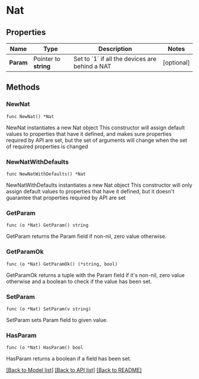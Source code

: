 # Nat

## Properties

Name | Type | Description | Notes
------------ | ------------- | ------------- | -------------
**Param** | Pointer to **string** | Set to &#x60;1&#x60; if all the devices are behind a NAT | [optional]

## Methods

### NewNat

`func NewNat() *Nat`

NewNat instantiates a new Nat object
This constructor will assign default values to properties that have it defined,
and makes sure properties required by API are set, but the set of arguments
will change when the set of required properties is changed

### NewNatWithDefaults

`func NewNatWithDefaults() *Nat`

NewNatWithDefaults instantiates a new Nat object
This constructor will only assign default values to properties that have it defined,
but it doesn't guarantee that properties required by API are set

### GetParam

`func (o *Nat) GetParam() string`

GetParam returns the Param field if non-nil, zero value otherwise.

### GetParamOk

`func (o *Nat) GetParamOk() (*string, bool)`

GetParamOk returns a tuple with the Param field if it's non-nil, zero value otherwise
and a boolean to check if the value has been set.

### SetParam

`func (o *Nat) SetParam(v string)`

SetParam sets Param field to given value.

### HasParam

`func (o *Nat) HasParam() bool`

HasParam returns a boolean if a field has been set.

[[Back to Model list]](../README.md#documentation-for-models) [[Back to API list]](../README.md#documentation-for-api-endpoints) [[Back to README]](../README.md)
